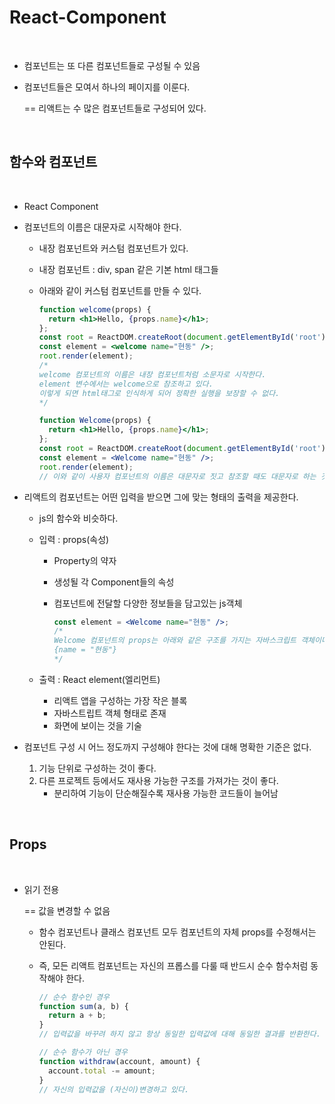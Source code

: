 # React-Component

<br>

- 컴포넌트는 또 다른 컴포넌트들로 구성될 수 있음

- 컴포넌트들은 모여서 하나의 페이지를 이룬다.

  == 리액트는 수 많은 컴포넌트들로 구성되어 있다.

<br>

## 함수와 컴포넌트

<br>

- React Component

- 컴포넌트의 이름은 대문자로 시작해야 한다.

  - 내장 컴포넌트와 커스텀 컴포넌트가 있다.

  - 내장 컴포넌트 : div, span 같은 기본 html 태그들

  - 아래와 같이 커스텀 컴포넌트를 만들 수 있다.

    ```jsx
    function welcome(props) {
      return <h1>Hello, {props.name}</h1>;
    };
    const root = ReactDOM.createRoot(document.getElementById('root'));
    const element = <welcome name="현동" />;
    root.render(element);
    /*
    welcome 컴포넌트의 이름은 내장 컴포넌트처럼 소문자로 시작한다.
    element 변수에서는 welcome으로 참조하고 있다.
    이렇게 되면 html태그로 인식하게 되어 정확한 실행을 보장할 수 없다.
    */
    ```

    ```jsx
    function Welcome(props) {
      return <h1>Hello, {props.name}</h1>;
    };
    const root = ReactDOM.createRoot(document.getElementById('root'));
    const element = <Welcome name="현동" />;
    root.render(element);
    // 이와 같이 사용자 컴포넌트의 이름은 대문자로 짓고 참조할 때도 대문자로 하는 것이 일반적이다.
    ```

- 리액트의 컴포넌트는 어떤 입력을 받으면 그에 맞는 형태의 출력을 제공한다.

  - js의 함수와 비슷하다.

  - 입력 : props(속성)
    - Property의 약자

    - 생성될 각 Component들의 속성

    - 컴포넌트에 전달할 다양한 정보들을 담고있는 js객체

      ```jsx
      const element = <Welcome name="현동" />;
      /*
      Welcome 컴포넌트의 props는 아래와 같은 구조를 가지는 자바스크립트 객체이다.
      {name = "현동"}
      */
      ```

  - 출력 : React element(엘리먼트)
    - 리액트 앱을 구성하는 가장 작은 블록
    - 자바스트립트 객체 형태로 존재
    - 화면에 보이는 것을 기술

- 컴포넌트 구성 시 어느 정도까지 구성해야 한다는 것에 대해 명확한 기준은 없다.

  1. 기능 단위로 구성하는 것이 좋다.
  2. 다른 프로젝트 등에서도 재사용 가능한 구조를 가져가는 것이 좋다.
     - 분리하여 기능이 단순해질수록 재사용 가능한 코드들이 늘어남

<br>

## Props

<br>

- 읽기 전용

  == 값을 변경할 수 없음
  
  - 함수 컴포넌트나 클래스 컴포넌트 모두 컴포넌트의 자체 props를 수정해서는 안된다.
  
  - 즉, 모든 리액트 컴포넌트는 자신의 프롭스를 다룰 때 반드시 순수 함수처럼 동작해야 한다.
  
    ```jsx
    // 순수 함수인 경우
    function sum(a, b) {
      return a + b;
    }
    // 입력값을 바꾸려 하지 않고 항상 동일한 입력값에 대해 동일한 결과를 반환한다.
    ```
  
    ```jsx
    // 순수 함수가 아닌 경우
    function withdraw(account, amount) {
      account.total -= amount;
    }
    // 자신의 입력값을 (자신이)변경하고 있다.
    ```